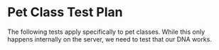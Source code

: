 # Pet Class Test Plan
The following tests apply specifically to pet classes. While this only happens internally on the server, we need to test that our DNA works. 

